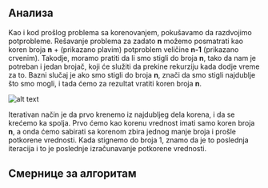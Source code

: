 ## Анализа

Kao i kod prošlog problema sa korenovanjem, pokušavamo da razdvojimo potprobleme.
Rešavanje problema za zadato **n** možemo posmatrati kao koren broja **n** + (prikazano plavim) potproblem veličine **n-1** (prikazano crvenim).
Takodje, moramo pratiti da li smo stigli do broja **n**, tako da nam je potreban i jedan brojač, koji će služiti da prekine rekurziju kada dodje vreme za to.
Bazni slučaj je ako smo stigli do broja **n**, znači da smo stigli najdublje što smo mogli, i tada ćemo za rezultat vratiti koren broja **n**.

![alt text](media/nedelja_06/korenje2-sol.png)

Iterativan način je da prvo krenemo iz najdubljeg dela korena, i da se krećemo ka spolja.
Prvo ćemo kao korenu vrednost imati samo koren broja **n**, a onda ćemo sabirati sa korenom zbira jednog manje broja i prošle potkorene vrednosti. Kada stignemo do broja 1, znamo da je to poslednja iteracija i to je poslednje izračunavanje potkorene vrednosti.

## Смернице за алгоритам
